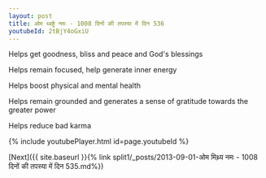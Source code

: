 ```yaml
---
layout: post
title: ओम थ्वष्ट्रे नमः - 1008 दिनों की तपस्या में दिन 536
youtubeId: 2tBjY4oGxiU
---
```

 
 
Helps get goodness, bliss and peace and God's blessings
 
Helps remain focused, help generate inner energy 
 
Helps boost physical and mental health 
 
Helps remain grounded and generates a sense of gratitude towards the greater power 
 
Helps reduce bad karma
 
 
 
 


{% include youtubePlayer.html id=page.youtubeId %}
 
[Next]({{ site.baseurl }}{% link  split1/_posts/2013-09-01-ओम मिथ्र्य नमः - 1008 दिनों की तपस्या में दिन 535.md%})
 
